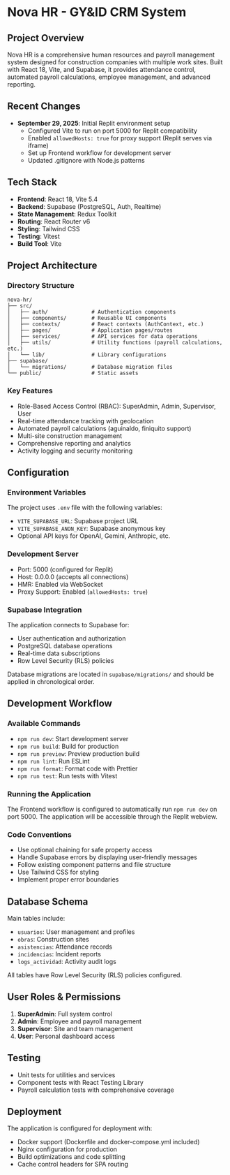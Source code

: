 # Nova HR - GY&ID CRM System

## Project Overview
Nova HR is a comprehensive human resources and payroll management system designed for construction companies with multiple work sites. Built with React 18, Vite, and Supabase, it provides attendance control, automated payroll calculations, employee management, and advanced reporting.

## Recent Changes
- **September 29, 2025**: Initial Replit environment setup
  - Configured Vite to run on port 5000 for Replit compatibility
  - Enabled `allowedHosts: true` for proxy support (Replit serves via iframe)
  - Set up Frontend workflow for development server
  - Updated .gitignore with Node.js patterns

## Tech Stack
- **Frontend**: React 18, Vite 5.4
- **Backend**: Supabase (PostgreSQL, Auth, Realtime)
- **State Management**: Redux Toolkit
- **Routing**: React Router v6
- **Styling**: Tailwind CSS
- **Testing**: Vitest
- **Build Tool**: Vite

## Project Architecture

### Directory Structure
```
nova-hr/
├── src/
│   ├── auth/              # Authentication components
│   ├── components/        # Reusable UI components
│   ├── contexts/          # React contexts (AuthContext, etc.)
│   ├── pages/             # Application pages/routes
│   ├── services/          # API services for data operations
│   ├── utils/             # Utility functions (payroll calculations, etc.)
│   └── lib/               # Library configurations
├── supabase/
│   └── migrations/        # Database migration files
└── public/                # Static assets
```

### Key Features
- Role-Based Access Control (RBAC): SuperAdmin, Admin, Supervisor, User
- Real-time attendance tracking with geolocation
- Automated payroll calculations (aguinaldo, finiquito support)
- Multi-site construction management
- Comprehensive reporting and analytics
- Activity logging and security monitoring

## Configuration

### Environment Variables
The project uses `.env` file with the following variables:
- `VITE_SUPABASE_URL`: Supabase project URL
- `VITE_SUPABASE_ANON_KEY`: Supabase anonymous key
- Optional API keys for OpenAI, Gemini, Anthropic, etc.

### Development Server
- Port: 5000 (configured for Replit)
- Host: 0.0.0.0 (accepts all connections)
- HMR: Enabled via WebSocket
- Proxy Support: Enabled (`allowedHosts: true`)

### Supabase Integration
The application connects to Supabase for:
- User authentication and authorization
- PostgreSQL database operations
- Real-time data subscriptions
- Row Level Security (RLS) policies

Database migrations are located in `supabase/migrations/` and should be applied in chronological order.

## Development Workflow

### Available Commands
- `npm run dev`: Start development server
- `npm run build`: Build for production
- `npm run preview`: Preview production build
- `npm run lint`: Run ESLint
- `npm run format`: Format code with Prettier
- `npm run test`: Run tests with Vitest

### Running the Application
The Frontend workflow is configured to automatically run `npm run dev` on port 5000. The application will be accessible through the Replit webview.

### Code Conventions
- Use optional chaining for safe property access
- Handle Supabase errors by displaying user-friendly messages
- Follow existing component patterns and file structure
- Use Tailwind CSS for styling
- Implement proper error boundaries

## Database Schema
Main tables include:
- `usuarios`: User management and profiles
- `obras`: Construction sites
- `asistencias`: Attendance records
- `incidencias`: Incident reports
- `logs_actividad`: Activity audit logs

All tables have Row Level Security (RLS) policies configured.

## User Roles & Permissions
1. **SuperAdmin**: Full system control
2. **Admin**: Employee and payroll management
3. **Supervisor**: Site and team management
4. **User**: Personal dashboard access

## Testing
- Unit tests for utilities and services
- Component tests with React Testing Library
- Payroll calculation tests with comprehensive coverage

## Deployment
The application is configured for deployment with:
- Docker support (Dockerfile and docker-compose.yml included)
- Nginx configuration for production
- Build optimizations and code splitting
- Cache control headers for SPA routing
